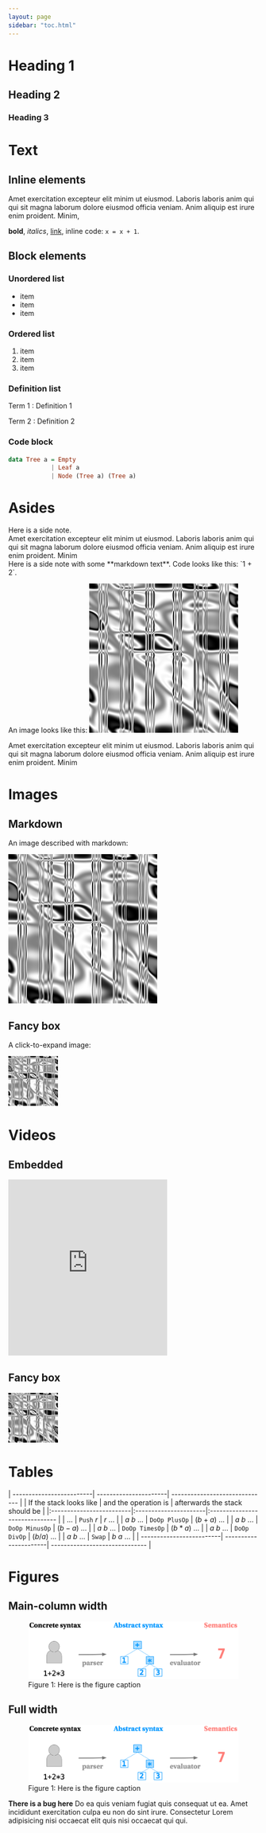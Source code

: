 ```yaml
---
layout: page
sidebar: "toc.html"
---
```


# Heading 1

## Heading 2

### Heading 3

# Text

## Inline elements
Amet exercitation excepteur elit minim ut eiusmod. Laboris laboris anim qui qui sit magna
laborum dolore eiusmod officia veniam. Anim aliquip est irure enim proident. Minim,

**bold**, *italics*, [link](/), inline code: `x = x + 1`.

## Block elements

### Unordered list

+ item
+ item
+ item

### Ordered list

1. item
1. item
1. item

### Definition list

Term 1
: Definition 1

Term 2
: Definition 2

### Code block
```haskell
data Tree a = Empty
            | Leaf a
            | Node (Tree a) (Tree a)
```


# Asides
<aside markdown="1">
Here is a side note.
</aside>
Amet exercitation excepteur elit minim ut eiusmod. Laboris laboris anim qui qui sit magna
laborum dolore eiusmod officia veniam. Anim aliquip est irure enim proident. Minim

<aside markdown="1">
Here is a side note with some **markdown text**. Code looks like this: `1 + 2`.

An image looks like this:
![example image](/assets/img/gray_10_10.png)
</aside>
Amet exercitation excepteur elit minim ut eiusmod. Laboris laboris anim qui qui sit magna
laborum dolore eiusmod officia veniam. Anim aliquip est irure enim proident. Minim

# Images

## Markdown
An image described with markdown:

![example image](/assets/img/gray_10_10.png)


## Fancy box

A click-to-expand image:

<a data-fancybox="gallery" href="/assets/img/gray_10_10.png"
   data-caption="<p>Here is some caption text<p>">
  <img src="/assets/img/gray_10_10.png" width="100" height="100" alt="Here is some caption text">
</a>

# Videos

## Embedded
<iframe src="https://player.vimeo.com/video/407039362" width="320" height="354" frameborder="0" allow="autoplay; fullscreen" allowfullscreen></iframe>

## Fancy box
<a data-fancybox href="https://player.vimeo.com/video/407039362">
  <img src="/assets/img/gray_10_10.png" width="100" height="100" alt="Video about …">
</a>

# Tables

| -------------------------| ----------------------| ------------------------------ |
| If the stack looks like  | and the operation is  | afterwards the stack should be |
|:-------------------------|:----------------------|:------------------------------ |
| ...                      | `Push` $r$            | $r$ ...                        |
| $a$ $b$ ...              | `DoOp PlusOp`         | $(b+a)$ ...                    |
| $a$ $b$ ...              | `DoOp MinusOp`        | $(b-a)$ ...                    |
| $a$ $b$ ...              | `DoOp TimesOp`        | $(b*a)$ ...                    |
| $a$ $b$ ...              | `DoOp DivOp`          | $(b/a)$ ...                    |
| $a$ $b$ ...              | `Swap`                | $b$ $a$ ...                    |
| -------------------------| ----------------------| ------------------------------ |

# Figures

## Main-column width
<figure>
  <img src="/assets/img/implementation.png" 
           alt="A figure" >
  <figcaption>
    Figure 1: Here is the figure caption
  </figcaption>
</figure>

## Full width
<figure class="fullwidth">
  <img src="/assets/img/implementation.png" 
       alt="A figure" />
  <figcaption>
    Figure 1: Here is the figure caption
  </figcaption>
</figure>

**There is a bug here**
Do ea quis veniam fugiat quis consequat ut ea. Amet incididunt exercitation culpa eu non do sint irure. Consectetur Lorem adipisicing nisi occaecat elit quis nisi occaecat qui qui.
